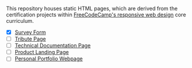 This repository houses static HTML pages, which are derived from the certification projects within [FreeCodeCamp's responsive web design](https://www.freecodecamp.org/learn/2022/responsive-web-design/) core curriculum.

- [x]  [Survey Form](https://www.freecodecamp.org/learn/2022/responsive-web-design/build-a-tribute-page-project/build-a-tribute-page)
- [ ] [Tribute Page](https://www.freecodecamp.org/learn/2022/responsive-web-design/build-a-tribute-page-project/build-a-tribute-page)
- [ ] [Technical Documentation Page](https://www.freecodecamp.org/learn/2022/responsive-web-design/build-a-technical-documentation-page-project/build-a-technical-documentation-page)
- [ ] [Product Landing Page](https://www.freecodecamp.org/learn/2022/responsive-web-design/build-a-product-landing-page-project/build-a-product-landing-page)
- [ ] [Personal Portfolio Webpage](https://www.freecodecamp.org/learn/2022/responsive-web-design/build-a-personal-portfolio-webpage-project/build-a-personal-portfolio-webpage)
